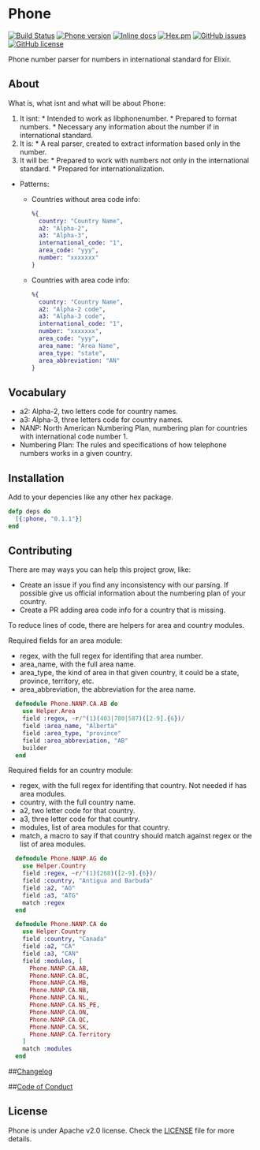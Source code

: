 # Phone
[![Build Status](https://travis-ci.org/fcevado/phone.svg?branch=master)](https://travis-ci.org/fcevado/phone)
[![Phone version](https://img.shields.io/hexpm/v/phone.svg)](https://hex.pm/packages/phone)
[![Inline docs](http://inch-ci.org/github/fcevado/phone.svg?branch=master)](http://inch-ci.org/github/fcevado/phone)
[![Hex.pm](https://img.shields.io/hexpm/dt/phone.svg)](https://hex.pm/packages/phone)
[![GitHub issues](https://img.shields.io/github/issues/fcevado/phone.svg)](https://github.com/fcevado/phone/issues)
[![GitHub license](https://img.shields.io/badge/license-Apache%202-blue.svg)](https://raw.githubusercontent.com/fcevado/phone/master/LICENSE)

Phone number parser for numbers in international standard for Elixir.

## About
What is, what isnt and what will be about Phone:
  1. It isnt:
    * Intended to work as libphonenumber.
    * Prepared to format numbers.
    * Necessary any information about the number if in international standard.
  2. It is:
    * A real parser, created to extract information based only in the number.
  3. It will be:
    * Prepared to work with numbers not only in the international standard.
    * Prepared for internationalization.

  * Patterns:
    * Countries without area code info:
        ```elixir
        %{
          country: "Country Name",
          a2: "Alpha-2",
          a3: "Alpha-3",
          international_code: "1",
          area_code: "yyy",
          number: "xxxxxxx"
        }
        ```

    * Countries with area code info:
        ```elixir
        %{
          country: "Country Name",
          a2: "Alpha-2 code",
          a3: "Alpha-3 code",
          international_code: "1",
          number: "xxxxxxx",
          area_code: "yyy",
          area_name: "Area Name",
          area_type: "state",
          area_abbreviation: "AN"
        }
        ```

## Vocabulary
  * a2: Alpha-2, two letters code for country names.
  * a3: Alpha-3, three letters code for country names.
  * NANP: North American Numbering Plan, numbering plan for countries with international code number 1.
  * Numbering Plan: The rules and specifications of how telephone numbers works in a given country.

## Installation
Add to your depencies like any other hex package.

```elixir
defp deps do
  [{:phone, "0.1.1"}]
end
```

## Contributing
There are may ways you can help this project grow, like:
  * Create an issue if you find any inconsistency with our parsing. If possible give us official information about the numbering plan of your country.
  * Create a PR adding area code info for a country that is missing.

To reduce lines of code, there are helpers for area and country modules.

Required fields for an area module:
  * regex, with the full regex for identifing that area number.
  * area_name, with the full area name.
  * area_type, the kind of area in that given country, it could be a state, province, territory, etc.
  * area_abbreviation, the abbreviation for the area name.

```elixir
  defmodule Phone.NANP.CA.AB do
    use Helper.Area
    field :regex, ~r/^(1)(403|780|587)([2-9].{6})/
    field :area_name, "Alberta"
    field :area_type, "province"
    field :area_abbreviation, "AB"
    builder
  end
```

Required fields for an country module:
  * regex, with the full regex for identifing that country. Not needed if has area modules.
  * country, with the full country name.
  * a2, two letter code for that country.
  * a3, three letter code for that country.
  * modules, list of area modules for that country.
  * match, a macro to say if that country should match against regex or the list of area modules.

```elixir
  defmodule Phone.NANP.AG do
    use Helper.Country
    field :regex, ~r/^(1)(268)([2-9].{6})/
    field :country, "Antigua and Barbuda"
    field :a2, "AG"
    field :a3, "ATG"
    match :regex
  end
```


```elixir
  defmodule Phone.NANP.CA do
    use Helper.Country
    field :country, "Canada"
    field :a2, "CA"
    field :a3, "CAN"
    field :modules, [
      Phone.NANP.CA.AB,
      Phone.NANP.CA.BC,
      Phone.NANP.CA.MB,
      Phone.NANP.CA.NB,
      Phone.NANP.CA.NL,
      Phone.NANP.CA.NS_PE,
      Phone.NANP.CA.ON,
      Phone.NANP.CA.QC,
      Phone.NANP.CA.SK,
      Phone.NANP.CA.Territory
    ]
    match :modules
  end
```


##[Changelog](./CHANGELOG.md)

##[Code of Conduct](./CODE_OF_CONDUCT.md)

## License
Phone is under Apache v2.0 license. Check the [LICENSE](./LICENSE) file for more details.
